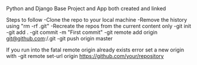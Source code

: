 Python and Django Base
Project and App both created and linked

Steps to follow
-Clone the repo to your local machine
-Remove the history using "rm -rf .git"
-Recreate the repos from the current content only
-git init
-git add .
-git commit -m "First commit"
-git remote add origin git@github.com:<YOUR ACCOUNT>/<YOUR REPOS>.git
-git push origin master

If you run into the fatal remote origin already exists error
set a new origin with 
-git remote set-url origin https://github.com/your/repository
